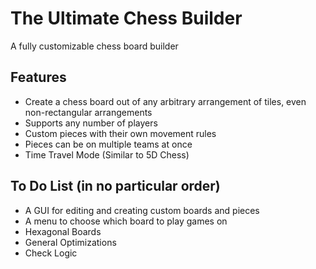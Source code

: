 # The Ultimate Chess Builder
 A fully customizable chess board builder

 ## Features
 - Create a chess board out of any arbitrary arrangement of tiles, even non-rectangular arrangements
 - Supports any number of players
 - Custom pieces with their own movement rules
 - Pieces can be on multiple teams at once
 - Time Travel Mode (Similar to 5D Chess)

 ## To Do List (in no particular order)
 - A GUI for editing and creating custom boards and pieces
 - A menu to choose which board to play games on
 - Hexagonal Boards
 - General Optimizations
 - Check Logic